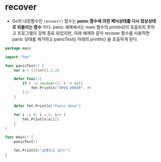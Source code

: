 # recover

- Go의 내장함수인 ``recover()`` 함수는 __panic 함수에 의한 패닉상태를 다시 정상상태로 되돌리는 함수__ 이다. panic 예제에서는 main 함수의 println()이 호출되지 못하고 프로그램이 강제 종료 되었지만, 아래 예제와 같이 recover 함수를 사용하면 panic 상태를 제거하고 panicTest() 아래의 println() 을 호출하게 된다.

``` go
package main

import "fmt"

func panicTest() {
	var a = [3]int{1,2,3}

    defer func(){
        if r := recover(); r != nil{
            fmt.Println("OPEN ERROR", r)
        }()
    }
	
	defer fmt.Println("Panic done")
	
	for i := 0; i < 5; i++ {
		fmt.Println(a[i])
	}		
}

func main() {
	panicTest()

	fmt.Println("실행되고 싶다!")
}
```
